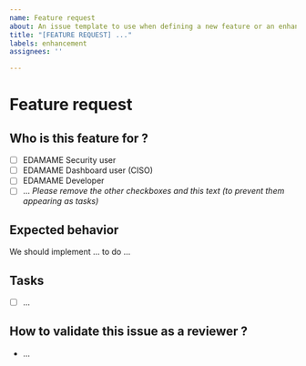 ```yaml
---
name: Feature request
about: An issue template to use when defining a new feature or an enhancement.
title: "[FEATURE REQUEST] ..."
labels: enhancement
assignees: ''

---
```


# Feature request

## Who is this feature for ?
- [ ] EDAMAME Security user
- [ ] EDAMAME Dashboard user (CISO)
- [ ] EDAMAME Developer
- [ ] ...
_Please remove the other checkboxes and this text (to prevent them appearing as tasks)_

## Expected behavior
We should implement ... to do ...

## Tasks
- [ ] ...

## How to validate this issue as a reviewer ?
- ...
